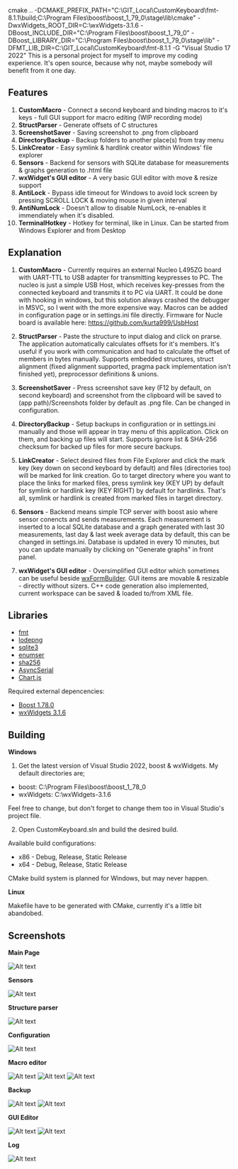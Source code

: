 cmake .. -DCMAKE_PREFIX_PATH="C:\GIT_Local\CustomKeyboard\fmt-8.1.1\build;C:\Program Files\boost\boost_1_79_0\stage\lib\cmake" -DwxWidgets_ROOT_DIR=C:\wxWidgets-3.1.6 -DBoost_INCLUDE_DIR="C:\Program Files\boost\boost_1_79_0" -DBoost_LIBRARY_DIR="C:\Program Files\boost\boost_1_79_0\stage\lib" -DFMT_LIB_DIR=C:\GIT_Local\CustomKeyboard\fmt-8.1.1 -G "Visual Studio 17 2022"
This is a personal project for myself to improve my coding experience. It's open source, because why not, maybe somebody will benefit from it one day.

## Features
1. **CustomMacro** - Connect a second keyboard and binding macros to it's keys - full GUI support for macro editing (WIP recording mode)
2. **StructParser** - Generate offsets of C structures
3. **ScreenshotSaver** - Saving screenshot to .png from clipboard
4. **DirectoryBackup** - Backup folders to another place(s) from tray menu
5. **LinkCreator** - Easy symlink & hardlink creator within Windows' file explorer
6. **Sensors** - Backend for sensors with SQLite database for measurements & graphs generation to .html file
7. **wxWidget's GUI editor** - A very basic GUI editor with move & resize support
8. **AntiLock** - Bypass idle timeout for Windows to avoid lock screen by pressing SCROLL LOCK & moving mouse in given interval
9. **AntiNumLock** - Doesn't allow to disable NumLock, re-enables it immendiately when it's disabled.
10. **TerminalHotkey** - Hotkey for terminal, like in Linux. Can be started from Windows Explorer and from Desktop

## Explanation
1. **CustomMacro** - Currently requires an external Nucleo L495ZG board with UART-TTL to USB adapter for transmitting keypresses to PC. The nucleo is just a simple USB Host, which receives key-presses from the connected keyboard and transmits it to PC via UART. It could be done with hooking in windows, but this solution always crashed the debugger in MSVC, so I went with the more expensive way. Macros can be added in configuration page or in settings.ini file directly. Firmware for Nucle board is available here: https://github.com/kurta999/UsbHost

2. **StructParser** - Paste the structure to input dialog and click on prarse. The application automatically calculates offsets for it's members. It's useful if you work with communication and had to calculate the offset of members in bytes manually. Supports embedded structures, struct alignment (fixed alignment supported, pragma pack implementation isn't finished yet), preprocessor definitions & unions. 

3. **ScreenshotSaver** - Press screenshot save key (F12 by default, on second keyboard) and screenshot from the clipboard will be saved to (app path)/Screenshots folder by default as .png file. Can be changed in configuration.

4. **DirectoryBackup** - Setup backups in configuration or in settings.ini manually and those will appear in tray menu of this application. Click on them, and backing up files will start. Supports ignore list & SHA-256 checksum for backed up files for more secure backups. 

5. **LinkCreator** - Select desired files from File Explorer and click the mark key (key down on second keyboard by default) and files (directories too) will be marked for link creation. Go to target directory where you want to place the links for marked files, press symlink key (KEY UP) by default for symlink or hardlink key (KEY RIGHT) by default for hardlinks. That's all, symlink or hardlink is created from marked files in target directory.

6. **Sensors** - Backend means simple TCP server with boost asio where sensor conencts and sends measurements. Each measurement is inserted to a local SQLite database and a graph generated with last 30 measurements, last day & last week average data by default, this can be changed in settings.ini. Database is updated in every 10 minutes, but you can update manually by clicking on "Generate graphs" in front panel.

7. **wxWidget's GUI editor** - Oversimplified GUI editor which sometimes can be useful beside [wxFormBuilder](https://github.com/wxFormBuilder/wxFormBuilder "wxFormBuilder's Homepage"). GUI items are movable & resizable - directly without sizers. C++ code generation also implemented, current workspace can be saved & loaded to/from XML file.

## Libraries
- [fmt](https://fmt.dev/latest/index.html "fmt's Homepage")
- [lodepng](https://lodev.org/lodepng/ "lodepng's Homepage")
- [sqlite3](https://www.sqlite.org/index.html "sqlite3's Homepage")
- [enumser](http://www.naughter.com/enumser.html "enumser's Homepage")
- [sha256](https://github.com/B-Con/crypto-algorithms "sha256's Homepage")
- [AsyncSerial](https://github.com/fedetft/serial-port "AsyncSerial's Homepage")
- [Chart.js](https://www.chartjs.org/ "Charts.js' Homepage")

Required external depencencies:
- [Boost 1.78.0](https://www.boost.org/ "Boost's Homepage")
- [wxWidgets 3.1.6](https://www.wxwidgets.org/ "wxWidgets' Homepage")

## Building

**Windows**
1. Get the latest version of Visual Studio 2022, boost & wxWidgets. My default directories are; 
- boost: C:\Program Files\boost\boost_1_78_0
- wxWidgets: C:\wxWidgets-3.1.6

Feel free to change, but don't forget to change them too in Visual Studio's project file.

2. Open CustomKeyboard.sln and build the desired build.

Available build configurations:
- x86 - Debug, Release, Static Release
- x64 - Debug, Release, Static Release

CMake build system is planned for Windows, but may never happen.

**Linux**

Makefile have to be generated with CMake, currently it's a little bit abandobed.

## Screenshots
**Main Page**

![Alt text](/github_screens/main_page.png?raw=true "Main page")

**Sensors**

![Alt text](/github_screens/sensors_js_graph.png?raw=true "Temperature graph for last week")

**Structure parser**

![Alt text](/github_screens/struct_parser.png?raw=true "C Structure parser (offset generation)")

**Configuration**

![Alt text](/github_screens/config_main_page.png?raw=true "Configuration")

**Macro editor**

![Alt text](/github_screens/macro_editor_1.png?raw=true "Macro editor sample 1")
![Alt text](/github_screens/macro_editor_2.png?raw=true "Macro editor sample 2")
![Alt text](/github_screens/macro_add.png?raw=true "Macro editor add macro")

**Backup**

![Alt text](/github_screens/backup_config.png?raw=true "Backup page")
![Alt text](/github_screens/backup_progress.png?raw=true "Backup in progress")

**GUI Editor**

![Alt text](/github_screens/gui_editor_1.png?raw=true "GUI Editor 1")
![Alt text](/github_screens/gui_editor_2.png?raw=true "GUI Editor 2")

**Log**

![Alt text](/github_screens/log.png?raw=true "Log")